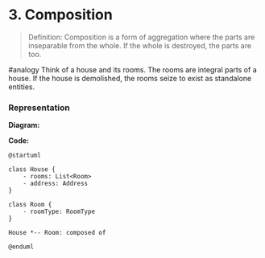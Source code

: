 # 3. Composition 

> Definition: 
> Composition is a form of aggregation where the parts are inseparable from the whole. If the whole is destroyed, the parts are too. 

#analogy 
Think of a house and its rooms.
The rooms are integral parts of a house. If the house is demolished, the rooms seize to exist as standalone entities.

### Representation

**Diagram:**





**Code:** 
```plantuml
@startuml

class House {
	- rooms: List<Room>
	- address: Address
}

class Room {
	- roomType: RoomType
}

House *-- Room: composed of 

@enduml
```
